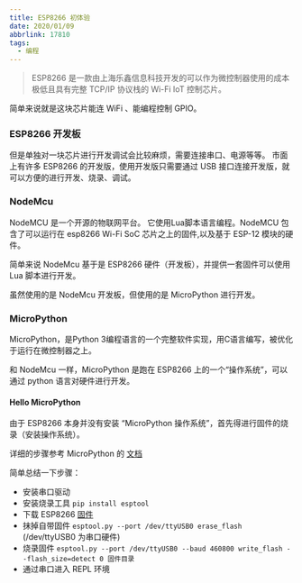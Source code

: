 ```yaml
---
title: ESP8266 初体验
date: 2020/01/09
abbrlink: 17810
tags:
  - 编程
---
```


> ESP8266 是一款由上海乐鑫信息科技开发的可以作为微控制器使用的成本极低且具有完整 TCP/IP 协议栈的 Wi-Fi IoT 控制芯片。

简单来说就是这块芯片能连 WiFi 、能编程控制 GPIO。

### ESP8266 开发板

但是单独对一块芯片进行开发调试会比较麻烦，需要连接串口、电源等等。 市面上有许多 ESP8266 的开发版，使用开发版只需要通过 USB 接口连接开发版，就可以方便的进行开发、烧录、调试。

### NodeMcu

NodeMCU 是一个开源的物联网平台。 它使用Lua脚本语言编程。NodeMCU 包含了可以运行在 esp8266 Wi-Fi SoC 芯片之上的固件,以及基于 ESP-12 模块的硬件。

简单来说 NodeMcu 基于是 ESP8266 硬件（开发板），并提供一套固件可以使用 Lua 脚本进行开发。

虽然使用的是 NodeMcu 开发板，但使用的是 MicroPython 进行开发。

### MicroPython

MicroPython，是Python 3编程语言的一个完整软件实现，用C语言编写，被优化于运行在微控制器之上。

和 NodeMcu 一样，MicroPython 是跑在 ESP8266 上的一个“操作系统”，可以通过 python 语言对硬件进行开发。

#### Hello MicroPython

由于 ESP8266 本身并没有安装 “MicroPython 操作系统”，首先得进行固件的烧录（安装操作系统）。

详细的步骤参考 MicroPython 的 [文档](http://docs.micropython.org/en/latest/esp8266/quickref.html)

简单总结一下步骤：

- 安装串口驱动
- 安装烧录工具 `pip install esptool`
- 下载 ESP8266 [固件](http://micropython.org/download#esp8266)
- 抹掉自带固件 `esptool.py --port /dev/ttyUSB0 erase_flash` (/dev/ttyUSB0 为串口硬件)
- 烧录固件 `esptool.py --port /dev/ttyUSB0 --baud 460800 write_flash --flash_size=detect 0 固件目录`
- 通过串口进入 REPL 环境
